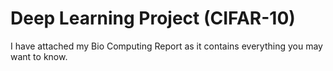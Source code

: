 # Deep Learning Project (CIFAR-10)

I have attached my Bio Computing Report as it contains everything you may want
to know.
